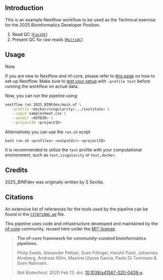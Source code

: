 ## Introduction

This is an example Nextflow workflow to be used as the Technical exercise for the 2025 Bioinformatics Developer Position.

1. Read QC ([`FastQC`](https://www.bioinformatics.babraham.ac.uk/projects/fastqc/))
2. Present QC for raw reads ([`MultiQC`](http://multiqc.info/))

## Usage

> [!NOTE]
> If you are new to Nextflow and nf-core, please refer to [this page](https://nf-co.re/docs/usage/installation) on how to set-up Nextflow. Make sure to [test your setup](https://nf-co.re/docs/usage/introduction#how-to-run-a-pipeline) with `-profile test` before running the workflow on actual data.

Now, you can run the pipeline using:


```bash
nextflow run 2025_BINFdev/main.nf \
   -profile <docker/singularity/.../institute> \
   --input samplesheet.csv \
   --outdir <OUTDIR> \
   --projectID <projectID>
```

Alternatively you can use the `run.sh` script
```
bash run.sh <profiles> <outputdir> <projectID>
```

It is recommended to utilize the `test` profile with your computational environment, such as `test,singularity` or `test,docker`.

## Credits

2025_BINFdev was originally written by S Sevilla.


## Citations

An extensive list of references for the tools used by the pipeline can be found in the [`CITATIONS.md`](CITATIONS.md) file.

This pipeline uses code and infrastructure developed and maintained by the [nf-core](https://nf-co.re) community, reused here under the [MIT license](https://github.com/nf-core/tools/blob/master/LICENSE).

> **The nf-core framework for community-curated bioinformatics pipelines.**
>
> Philip Ewels, Alexander Peltzer, Sven Fillinger, Harshil Patel, Johannes Alneberg, Andreas Wilm, Maxime Ulysse Garcia, Paolo Di Tommaso & Sven Nahnsen.
>
> _Nat Biotechnol._ 2020 Feb 13. doi: [10.1038/s41587-020-0439-x](https://dx.doi.org/10.1038/s41587-020-0439-x).

